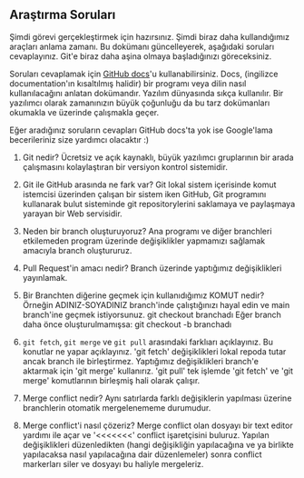 ## Araştırma Soruları

Şimdi görevi gerçekleştirmek için hazırsınız. Şimdi biraz daha kullandığımız araçları anlama zamanı. Bu dokümanı güncelleyerek, aşağıdaki soruları cevaplayınız. Git'e biraz daha aşina olmaya başladığınızı göreceksiniz. 

Soruları cevaplamak için [GitHub docs](https://docs.github.com/en)'u kullanabilirsiniz. Docs, (ingilizce documentation'ın kısaltılmış halidir) bir programı veya dilin nasıl kullanılacağını anlatan dokümandır. Yazılım dünyasında sıkça kullanılır. Bir yazılımcı olarak zamanınızın büyük çoğunluğu da bu tarz dokümanları okumakla ve üzerinde çalışmakla geçer.

Eğer aradığınız soruların cevapları GitHub docs'ta yok ise Google'lama becerileriniz size yardımcı olacaktır :)

1. Git nedir?
Ücretsiz ve açık kaynaklı, büyük yazılımcı gruplarının bir arada çalışmasını kolaylaştıran bir versiyon kontrol sistemidir.
	
2. Git ile GitHub arasında ne fark var?
Git lokal sistem içerisinde komut istemcisi üzerinden çalışan bir sistem iken GitHub, Git programını kullanarak bulut sisteminde git repositorylerini saklamaya ve paylaşmaya yarayan bir Web servisidir. 

3. Neden bir branch oluşturuyoruz? 
Ana programı ve diğer branchleri etkilemeden program üzerinde değişiklikler yapmamızı sağlamak amacıyla branch oluştururuz.

4. Pull Request'in amacı nedir?
Branch üzerinde yaptığımız değişiklikleri yayınlamak.

5. Bir Branchten diğerine geçmek için kullanıdığımız KOMUT nedir? Örneğin ADINIZ-SOYADINIZ branch'inde çalıştığınızı hayal edin ve main branch'ine geçmek istiyorsunuz.
git checkout branchadı 
Eğer branch daha önce oluşturulmamışsa: git checkout -b branchadı

6. `git fetch`, `git merge` ve `git pull` arasındaki farklıarı açıklayınız. Bu konutlar ne yapar açıklayınız.
'git fetch' değişiklikleri lokal repoda tutar ancak branch ile birleştirmez. Yaptığımız değişiklikleri branch'e aktarmak için 'git merge' kullanırız. 
'git pull' tek işlemde 'git fetch' ve 'git merge' komutlarının birleşmiş hali olarak çalışır.

7. Merge conflict nedir?
Aynı satırlarda farklı değişiklerin yapılması üzerine branchlerin otomatik mergelenememe durumudur. 

8. Merge conflict'i nasıl çözeriz?
Merge conflict olan dosyayı bir text editor yardımı ile açar ve '<<<<<<<' conflict işaretçisini buluruz. Yapılan değişiklikleri düzenledikten (hangi değişikliğin yapılacağına ve ya birlikte yapılacaksa nasıl yapılacağına dair düzenlemeler) sonra conflict markerları siler ve dosyayı bu haliyle mergeleriz.
